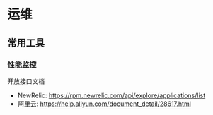 # 运维

## 常用工具

### 性能监控

开放接口文档

* NewRelic: <https://rpm.newrelic.com/api/explore/applications/list>
* 阿里云: <https://help.aliyun.com/document_detail/28617.html>
